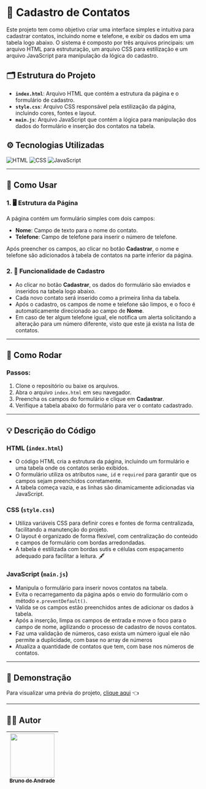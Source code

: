 # 📱 Cadastro de Contatos 

Este projeto tem como objetivo criar uma interface simples e intuitiva para cadastrar contatos, incluindo nome e telefone, e exibir os dados em uma tabela logo abaixo. O sistema é composto por três arquivos principais: um arquivo HTML para estruturação, um arquivo CSS para estilização e um arquivo JavaScript para manipulação da lógica do cadastro. 

## 🗂️ Estrutura do Projeto

- **`index.html`**: Arquivo HTML que contém a estrutura da página e o formulário de cadastro. 
- **`style.css`**: Arquivo CSS responsável pela estilização da página, incluindo cores, fontes e layout. 
- **`main.js`**: Arquivo JavaScript que contém a lógica para manipulação dos dados do formulário e inserção dos contatos na tabela. 

## ⚙️ Tecnologias Utilizadas

![HTML](https://img.shields.io/badge/HTML5-E34F26?style=for-the-badge&logo=html5&logoColor=white)
![CSS](https://img.shields.io/badge/CSS3-1572B6?style=for-the-badge&logo=css3&logoColor=white)
![JavaScript](https://img.shields.io/badge/JavaScript-323330?style=for-the-badge&logo=javascript&logoColor=F7DF1E)  

---

## 🚀 Como Usar

### 1. 🖥️ Estrutura da Página

A página contém um formulário simples com dois campos:  
- **Nome**: Campo de texto para o nome do contato. 
- **Telefone**: Campo de telefone para inserir o número de telefone. 

Após preencher os campos, ao clicar no botão **Cadastrar**, o nome e telefone são adicionados à tabela de contatos na parte inferior da página. 

### 2. 💾 Funcionalidade de Cadastro

- Ao clicar no botão **Cadastrar**, os dados do formulário são enviados e inseridos na tabela logo abaixo.
- Cada novo contato será inserido como a primeira linha da tabela. 
- Após o cadastro, os campos de nome e telefone são limpos, e o foco é automaticamente direcionado ao campo de **Nome**. 
- Em caso de ter algum telefone igual, ele notifica um alerta solicitando a alteração para um número diferente, visto que este já exista na lista de contatos.

---

## 🔧 Como Rodar

### Passos:

1. Clone o repositório ou baixe os arquivos. 
2. Abra o arquivo `index.html` em seu navegador. 
3. Preencha os campos do formulário e clique em **Cadastrar**. 
4. Verifique a tabela abaixo do formulário para ver o contato cadastrado. 

---

## 💡 Descrição do Código

### **HTML** (`index.html`)

- O código HTML cria a estrutura da página, incluindo um formulário e uma tabela onde os contatos serão exibidos. 
- O formulário utiliza os atributos `name`, `id` e `required` para garantir que os campos sejam preenchidos corretamente. 
- A tabela começa vazia, e as linhas são dinamicamente adicionadas via JavaScript. 

### **CSS** (`style.css`)

- Utiliza variáveis CSS para definir cores e fontes de forma centralizada, facilitando a manutenção do projeto. 
- O layout é organizado de forma flexível, com centralização do conteúdo e campos de formulário com bordas arredondadas.
- A tabela é estilizada com bordas sutis e células com espaçamento adequado para facilitar a leitura. 🖋️

### **JavaScript** (`main.js`)

- Manipula o formulário para inserir novos contatos na tabela. 
- Evita o recarregamento da página após o envio do formulário com o método `e.preventDefault()`. 
- Valida se os campos estão preenchidos antes de adicionar os dados à tabela. 
- Após a inserção, limpa os campos de entrada e move o foco para o campo de nome, agilizando o processo de cadastro de novos contatos. 
- Faz uma validação de números, caso exista um número igual ele não permite a duplicidade, com base no array de números
- Atualiza a quantidade de contatos que tem, com base nos números de contatos.

---

## 👀 Demonstração

Para visualizar uma prévia do projeto, [clique aqui](https://cadastro-de-contatos-gamma.vercel.app/) 👈

---

## 👨‍💻 Autor

[<img src="https://avatars.githubusercontent.com/u/55500337?s=400&u=9e2efd802fb544effcef3d0f63f446628cf0c714&v=4" width=115><br><sub>Bruno de Andrade</sub>](https://github.com/BrunoAndradeDinis)|
| :---: |